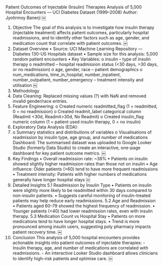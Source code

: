 Patient Outcomes of Injectable (Insulin) Therapies
Analysis of 5,000 Hospital Encounters — UCI Diabetes Dataset (1999–2008)
Author: Jyotirmoy Banerji
￼
1. Objective
The goal of this analysis is to investigate how insulin therapy (injectable treatment)
affects patient outcomes, particularly hospital readmissions, and to identify other factors
such as age, gender, and medication count that correlate with patient outcomes.
￼
2. Dataset Overview
• Source: UCI Machine Learning Repository — Diabetes 130-US Hospitals
dataset
• Sample size for this analysis: 5,000 random patient encounters
• Key Variables:
o insulin – type of insulin therapy
o readmitted – hospital readmission status (<30 days, >30 days, or no
readmission)
o age, gender, race – patient demographics
o num_medications, time_in_hospital, number_inpatient,
number_outpatient, number_emergency – treatment intensity and
utilisation
￼
3. Methodology
1. Data Cleaning: Replaced missing values (?) with NaN and removed invalid
gender/race entries.
2. Feature Engineering:
o Created numeric readmitted_flag (1 = readmitted, 0 = no readmission)
o Created readmit_label categorical column (Readmit <30d, Readmit>30d, No Readmit)
o Created insulin_flag numeric column (1 = patient used insulin therapy,
0 = no insulin)
3. Exploratory Data Analysis (EDA):
4. o Summary statistics and distributions of variables
o Visualisations of readmission by insulin type, age group, and number of
medications
Dashboard: The summarised dataset was uploaded to Google Looker Studio
(formerly Data Studio) to create an interactive, one-page dashboard for key
patient outcome metrics.
￼
4. Key Findings
• Overall readmission rate: ~38%
• Patients on insulin showed slightly higher readmission rates than those not on
insulin
• Age influence: Older patients (>60) tend to have more frequent readmissions
• Treatment intensity: Patients with higher numbers of medications generally
have longer hospital stays
￼
5. Detailed Insights
5.1 Readmission by Insulin Type
• Patients on insulin were slightly more likely to be readmitted within 30 days
compared to non-insulin patients.
• Suggests careful monitoring of insulin-treated patients may help reduce early
readmissions.
5.2 Age and Readmission
• Patients aged 60–79 showed the highest frequency of readmission.
• Younger patients (<40) had lower readmission rates, even with insulin therapy.
5.3 Medication Count vs Hospital Stay
• Patients on more medications tend to have longer hospital stays.
• Trend is more pronounced among insulin users, suggesting poly pharmacy
impacts patient recovery time.
￼
6. Conclusion
This analysis of 5,000 hospital encounters provides actionable insights into patient
outcomes of injectable therapies: - Insulin therapy, age, and number of medications are
correlated with readmissions. - An interactive Looker Studio dashboard allows clinicians
to identify high-risk patients and optimise care.
￼
